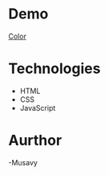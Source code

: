 # Demo

[Color](https://musavy.github.io/Color-Generotor/.)

# Technologies

- HTML
- CSS
- JavaScript

# Aurthor
-Musavy